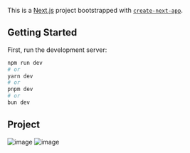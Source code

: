 This is a [Next.js](https://nextjs.org/) project bootstrapped with [`create-next-app`](https://github.com/vercel/next.js/tree/canary/packages/create-next-app).

## Getting Started

First, run the development server:

```bash
npm run dev
# or
yarn dev
# or
pnpm dev
# or
bun dev
```

## Project
![image](https://github.com/PatsFerrer/Next14_ai-prompts/assets/124654139/dfbbb94b-c3bc-46a9-859c-852db8f2f57c)
![image](https://github.com/PatsFerrer/Next14_ai-prompts/assets/124654139/5e019c9a-69c1-4c82-ada2-423ecbd589fe)
